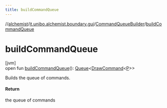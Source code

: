 ```yaml
---
title: buildCommandQueue
---
```

//[alchemist](../../../index.html)/[it.unibo.alchemist.boundary.gui](../index.html)/[CommandQueueBuilder](index.html)/[buildCommandQueue](build-command-queue.html)



# buildCommandQueue



[jvm]\
open fun [buildCommandQueue](build-command-queue.html)(): [Queue](https://docs.oracle.com/javase/8/docs/api/java/util/Queue.html)<[DrawCommand](../../it.unibo.alchemist.boundary.interfaces/-draw-command/index.html)<[P](../../it.unibo.alchemist.boundary.gui.effects.json/-effect-serializer/effect-from-file.html)>>



Builds the queue of commands.



#### Return



the queue of commands




